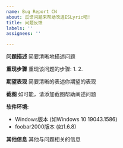 ```yaml
---
name: Bug Report CN
about: 反馈问题来帮助改进ESLyric吧!
title: 问题反馈
labels: ''
assignees: ''

---
```


**问题描述**
简要清晰地描述问题

**重现步骤**
重现该问题的步骤:
1. 
2. 

**期望表现**
简要清晰的表述你期望的表现

**截图**
如可能，请添加截图帮助阐述问题

**软件环境:**
 - Windows版本 (如Windows 10 19043.1586)
 - foobar2000版本 (如1.6.8)

**其他信息**
其他与问题相关的信息
